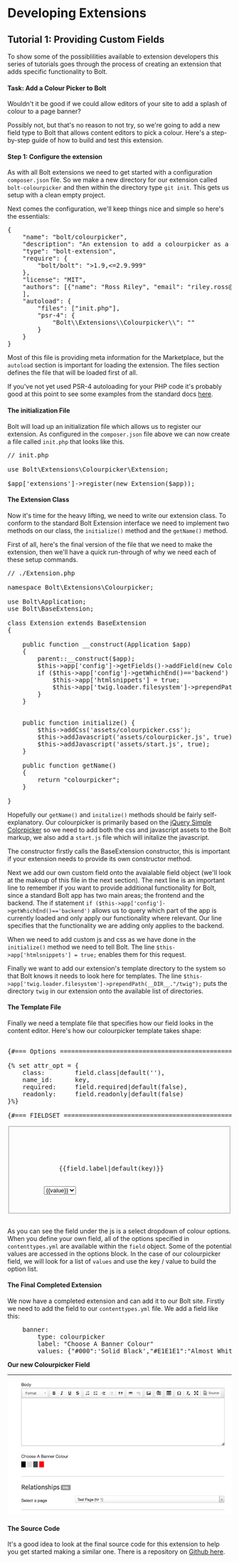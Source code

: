# Developing Extensions
 
## Tutorial 1: Providing Custom Fields

To show some of the possiblilities available to extension developers this series
of tutorials goes through the process of creating an extension that adds specific
functionality to Bolt.

#### Task: Add a Colour Picker to Bolt

Wouldn't it be good if we could allow editors of your site to add a splash of colour to a page banner?

Possibly not, but that's no reason to not try, so we're going to add a new field type to Bolt that allows
content editors to pick a colour. Here's a step-by-step guide of how to build and test this extension.


#### Step 1: Configure the extension

As with all Bolt extensions we need to get started with a configuration `composer.json` file. So we make a new
directory for our extension called `bolt-colourpicker` and then within the directory type `git init`. This gets
us setup with a clean empty project.

Next comes the configuration, we'll keep things nice and simple so here's the essentials:

<pre class="brush: js">
{
    "name": "bolt/colourpicker",
    "description": "An extension to add a colourpicker as a field type within Bolt",
    "type": "bolt-extension",
    "require": {
        "bolt/bolt": ">1.9,<=2.9.999"
    },
    "license": "MIT",
    "authors": [{"name": "Ross Riley", "email": "riley.ross@gmail.com"}
    ],
    "autoload": {
        "files": ["init.php"],
        "psr-4": {
            "Bolt\\Extensions\\Colourpicker\\": ""
        }
    }
}
</pre>


Most of this file is providing meta information for the Marketplace, but the `autoload` section is important for loading
the extension. The files section defines the file that will be loaded first of all. 

If you've not yet used PSR-4 autoloading for your PHP code it's probably good at this point to see some examples from the 
standard docs <a href="https://github.com/php-fig/fig-standards/blob/master/accepted/PSR-4-autoloader-examples.md">here</a>.

#### The initialization File

Bolt will load up an initialization file which allows us to register our extension. As configured in the `composer.json` file
above we can now create a file called `init.php` that looks like this.

<pre class="brush: php">
// init.php

use Bolt\Extensions\Colourpicker\Extension;

$app['extensions']->register(new Extension($app));
</pre>

#### The Extension Class

Now it's time for the heavy lifting, we need to write our extension class. To conform to the standard Bolt Extension
interface we need to implement two methods on our class, the `initialize()` method and the `getName()` method.

First of all, here's the final version of the file that we need to make the extension, then we'll have a quick run-through
of why we need each of these setup commands.

<pre class="brush: php">
// ./Extension.php

namespace Bolt\Extensions\Colourpicker;

use Bolt\Application;
use Bolt\BaseExtension;

class Extension extends BaseExtension
{
    
    public function __construct(Application $app)
    {
        parent::__construct($app);
        $this->app['config']->getFields()->addField(new ColourPickField());
        if ($this->app['config']->getWhichEnd()=='backend') {
            $this->app['htmlsnippets'] = true;
            $this->app['twig.loader.filesystem']->prependPath(__DIR__."/twig");
        }
    }
  

    public function initialize() {
        $this->addCss('assets/colourpicker.css');
        $this->addJavascript('assets/colourpicker.js', true);
        $this->addJavascript('assets/start.js', true);
    }

    public function getName()
    {
        return "colourpicker";
    }

}
</pre>

Hopefully our `getName()` and `initalize()` methods should be fairly self-explanatory. Our colourpicker is primarily based on
the <a href="https://github.com/tkrotoff/jquery-simplecolorpicker">jQuery Simple Colorpicker</a> so we need to add both
the css and javascript assets to the Bolt markup, we also add a `start.js` file which will initalize the javascript. 

The constructor firstly calls the BaseExtension constructor, this is important if your extension needs to provide its own 
constructor method.

Next we add our own custom field onto the avaialable field object (we'll look at the makeup of this file in the next section).
The next line is an important line to remember if you want to provide additional functionality for Bolt, since a standard Bolt
app has two main areas; the frontend and the backend. The if statement `if ($this->app['config']->getWhichEnd()=='backend')` 
allows us to query which part of the app is currently loaded and only apply our functionality where relevant. Our line specifies
that the functionality we are adding only applies to the backend.

When we need to add custom js and css as we have done in the `initialize()` method we need to tell Bolt. The line
`$this->app['htmlsnippets'] = true;` enables them for this request.

Finally we want to add our extension's template directory to the system so that Bolt knows it needs to look here for templates.
The line `$this->app['twig.loader.filesystem']->prependPath(__DIR__."/twig");` puts the directory `twig` in our extension
onto the available list of directories.

#### The Template File

Finally we need a template file that specifies how our field looks in the content editor. Here's how our colourpicker
template takes shape:

<pre class="brush: html">

{#=== Options ===========================================================================================================#}

{% set attr_opt = {
    class:        field.class|default(''),
    name_id:      key,
    required:     field.required|default(false),
    readonly:     field.readonly|default(false)
}%}

{#=== FIELDSET =======================================================================================================#}

<fieldset class="colourpicker">
    <div class="col-sm-12">
        <div>
            <label class="control-label">{{field.label|default(key)}}</label>
        </div>
        <select data-colourpicker {{ macro.attr(attr_opt) }}>
            {% for key, value in field.values %}
                {% set isSelected =  (key == context.content.get(key|capitalize)) %}
                <option value="{{key}}"{% if isSelected %} selected="selected"{% endif %}>{{value}}</option>
            {% endfor %}
        </select>
    </div>
</fieldset>
</pre>

As you can see the field under the js is a select dropdown of colour options. When you define your own field, all of the options
specified in `contenttypes.yml` are available within the `field` object. Some of the potential values are accessed in the options
block. In the case of our colourpicker field, we will look for a list of `values` and use the key / value to build the option list. 


#### The Final Completed Extension

We now have a completed extension and can add it to our Bolt site. Firstly we need to add the field to our `contenttypes.yml`
file. We add a field like this:

<pre class="brush: js">
    banner:
        type: colourpicker
        label: "Choose A Banner Colour"
        values: {"#000":'Solid Black',"#E1E1E1":"Almost White","#444":"Dark Grey","#FF0011":"Bright Red"}
</pre>


**Our new Colourpicker Field**
<hr>

<img src="/files/extensions-tutorial-colourpicker.png"></a><br>


#### The Source Code

It's a good idea to look at the final source code for this extension to help you get started making a similar one.
There is a repository on <a href="https://github.com/rossriley/bolt-extension-colourpicker">Github here</a>.

